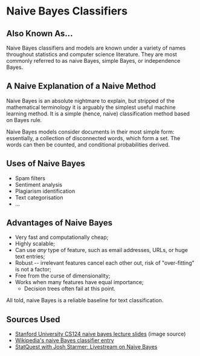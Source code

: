 # Naive Bayes Classifiers

## Also Known As...
Naive Bayes classifiers and models are known under a variety of names throughout statistics and computer science literature. They are most commonly referred to as naive Bayes, simple Bayes, or independence Bayes.

## A Naive Explanation of a Naive Method 
Naive Bayes is an absolute nightmare to explain, but stripped of the mathematical terminology it is arguably the simplest useful machine learning method. It is a simple (hence, naive) classification method based on Bayes rule.

Naive Bayes models consider documents in their most simple form: essentially, a collection of disconnected words, which form a set. The words can then be counted, and conditional probabilities derived.

## Uses of Naive Bayes
- Spam filters
- Sentiment analysis
- Plagiarism identification
- Text categorisation
- ...

## Advantages of Naive Bayes
- Very fast and computationally cheap;
- Highly scalable;
- Can use *any* type of feature, such as email addresses, URLs, or huge text entries;
- Robust -- irrelevant features cancel each other out, risk of "over-fitting" is not a factor;
- Free from the curse of dimensionality;
- Works when many features have equal importance;
  - Decision trees often fail at this point.

All told, naive Bayes is a reliable baseline for text classification.

## Sources Used
- [Stanford University CS124 naive bayes lecture slides](https://web.stanford.edu/class/cs124/lec/naivebayes.pdf) (image source)
- [Wikipedia's naive Bayes classifier entry](https://en.wikipedia.org/wiki/Naive_Bayes_classifier)
- [StatQuest with Josh Starmer: Livestream on Naive Bayes](https://www.youtube.com/watch?v=bTs-QA2oJSE)
